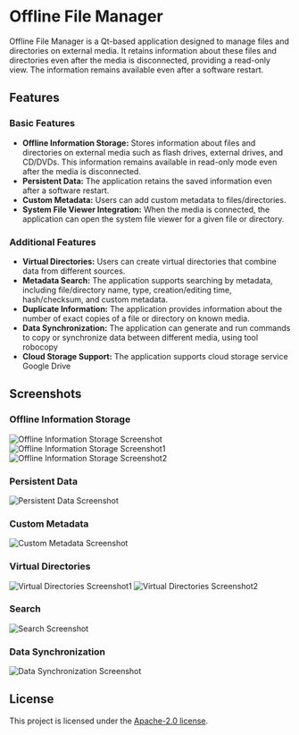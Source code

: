 # Offline File Manager

Offline File Manager is a Qt-based application designed to manage files and directories on external media. It retains information about these files and directories even after the media is disconnected, providing a read-only view. The information remains available even after a software restart.

## Features

### Basic Features

- **Offline Information Storage:** Stores information about files and directories on external media such as flash drives, external drives, and CD/DVDs. This information remains available in read-only mode even after the media is disconnected.
- **Persistent Data:** The application retains the saved information even after a software restart.
- **Custom Metadata:** Users can add custom metadata to files/directories.
- **System File Viewer Integration:** When the media is connected, the application can open the system file viewer for a given file or directory.

### Additional Features

- **Virtual Directories:** Users can create virtual directories that combine data from different sources.
- **Metadata Search:** The application supports searching by metadata, including file/directory name, type, creation/editing time, hash/checksum, and custom metadata.
- **Duplicate Information:** The application provides information about the number of exact copies of a file or directory on known media.
- **Data Synchronization:** The application can generate and run commands to copy or synchronize data between different media, using tool robocopy
- **Cloud Storage Support:** The application supports cloud storage service Google Drive

## Screenshots

### Offline Information Storage

![Offline Information Storage Screenshot](https://github.com/kshchuk/Offline-File-Manager/blob/main/docs/Screenshots/menu.png)
![Offline Information Storage Screenshot1](https://github.com/kshchuk/Offline-File-Manager/blob/main/docs/Screenshots/file.png)
![Offline Information Storage Screenshot2](https://github.com/kshchuk/Offline-File-Manager/blob/main/docs/Screenshots/reg.png)


### Persistent Data

![Persistent Data Screenshot](https://github.com/kshchuk/Offline-File-Manager/blob/main/docs/Screenshots/persistent.png)

### Custom Metadata

![Custom Metadata Screenshot](https://github.com/kshchuk/Offline-File-Manager/blob/main/docs/Screenshots/metadata.png)

### Virtual Directories

![Virtual Directories Screenshot1](https://github.com/kshchuk/Offline-File-Manager/blob/main/docs/Screenshots/virtmenu.png)
![Virtual Directories Screenshot2](https://github.com/kshchuk/Offline-File-Manager/blob/main/docs/Screenshots/add.png)

### Search

![Search Screenshot](https://github.com/kshchuk/Offline-File-Manager/blob/main/docs/Screenshots/search.png)

### Data Synchronization

![Data Synchronization Screenshot](https://github.com/kshchuk/Offline-File-Manager/blob/main/docs/Screenshots/robocopy.png)


## License

This project is licensed under the [Apache-2.0 license](https://github.com/kshchuk/Offline-File-Manager/blob/main/LICENSE).
